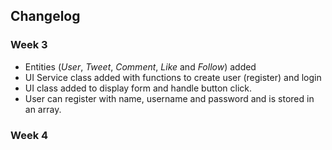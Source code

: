 ## Changelog

### Week 3

- Entities (*User*, *Tweet*, *Comment*, *Like* and *Follow*) added
- UI Service class added with functions to create user (register) and login
- UI class added to display form and handle button click. 
- User can register with name, username and password and is stored in an array. 


### Week 4
